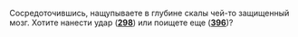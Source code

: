 Сосредоточившись, нащупываете в глубине скалы чей-то защищенный мозг. Хотите нанести удар ([**298**](#n_298)) или поищете еще ([**396**](#n_396))?

